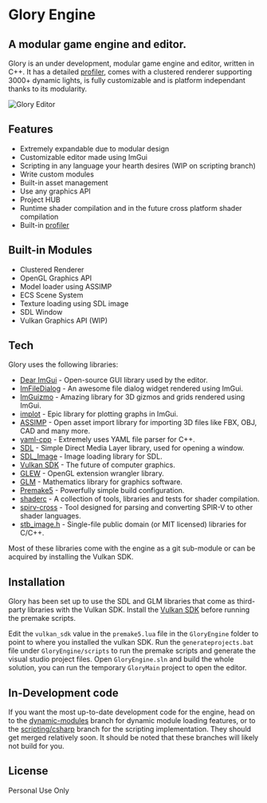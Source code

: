 # Glory Engine
## A modular game engine and editor.

Glory is an under development, modular game engine and editor, written in C++.
It has a detailed [profiler](https://github.com/TheMadDodger/Glory/wiki/Profiling), comes with a clustered renderer supporting 3000+ dynamic lights, is fully customizable and is platform independant thanks to its modularity.

![Glory Editor](https://i.imgur.com/5YlgbGP.png)

## Features
- Extremely expandable due to modular design
- Customizable editor made using ImGui
- Scripting in any language your hearth desires (WIP on scripting branch)
- Write custom modules
- Built-in asset management
- Use any graphics API
- Project HUB
- Runtime shader compilation and in the future cross platform shader compilation
- Built-in [profiler](https://github.com/TheMadDodger/Glory/wiki/Profiling)

## Built-in Modules
- Clustered Renderer
- OpenGL Graphics API
- Model loader using ASSIMP
- ECS Scene System
- Texture loading using SDL image
- SDL Window
- Vulkan Graphics API (WIP)

## Tech

Glory uses the following libraries:

- [Dear ImGui](https://github.com/ocornut/imgui) - Open-source GUI library used by the editor.
- [ImFileDialog](https://github.com/dfranx/ImFileDialog) - An awesome file dialog widget rendered using ImGui.
- [ImGuizmo](https://github.com/CedricGuillemet/ImGuizmo) - Amazing library for 3D gizmos and grids rendered using ImGui.
- [implot](https://github.com/epezent/implot) - Epic library for plotting graphs in ImGui.
- [ASSIMP](https://github.com/assimp/assimp) - Open asset import library for importing 3D files like FBX, OBJ, CAD and many more.
- [yaml-cpp](https://github.com/jbeder/yaml-cpp) - Extremely uses YAML file parser for C++.
- [SDL](https://www.libsdl.org/) - Simple Direct Media Layer library, used for opening a window.
- [SDL_Image](https://github.com/libsdl-org/SDL_image) - Image loading library for SDL.
- [Vulkan SDK](https://www.lunarg.com/vulkan-sdk/) - The future of computer graphics.
- [GLEW](http://glew.sourceforge.net/) - OpenGL extension wrangler library.
- [GLM](https://github.com/g-truc/glm) - Mathematics library for graphics software.
- [Premake5](https://premake.github.io/) - Powerfully simple build configuration.
- [shaderc](https://github.com/google/shaderc) - A collection of tools, libraries and tests for shader compilation.
- [spirv-cross](https://github.com/KhronosGroup/SPIRV-Cross) - Tool designed for parsing and converting SPIR-V to other shader languages.
- [stb_image.h](https://github.com/nothings/stb) - Single-file public domain (or MIT licensed) libraries for C/C++.

Most of these libraries come with the engine as a git sub-module or can be acquired by installing the Vulkan SDK.

## Installation

Glory has been set up to use the SDL and GLM libraries that come as third-party libraries with the Vulkan SDK.
Install the [Vulkan SDK](https://www.lunarg.com/vulkan-sdk/) before running the premake scripts.

Edit the `vulkan_sdk` value in the `premake5.lua` file in the `GloryEngine` folder to point to where you installed the vulkan SDK.
Run the `generateprojects.bat` file under `GloryEngine/scripts` to run the premake scripts and generate the visual studio project files.
Open `GloryEngine.sln` and build the whole solution, you can run the temporary `GloryMain` project to open the editor.

## In-Development code
If you want the most up-to-date development code for the engine, head on to the [dynamic-modules](https://github.com/TheMadDodger/Glory/tree/dynamic_modules) branch for dynamic module loading features, or to the [scripting/csharp](https://github.com/TheMadDodger/Glory/tree/scripting/csharp) branch for the scripting implementation. They should get merged relatively soon. It should be noted that these branches will likely not build for you.

## License

Personal Use Only
